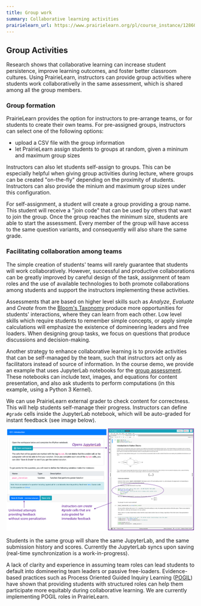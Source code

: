 ```yaml
---
title: Group work
summary: Collaborative learning activities
prairielearn_url: https://www.prairielearn.org/pl/course_instance/128605/assessment/2310480
---
```


## Group Activities

Research shows that collaborative learning can increase student persistence, improve learning outcomes, and foster better classroom cultures. Using PrairieLearn, instructors can provide group activities where students work collaborativelly in the same assessment, which is shared among all the group members.

### Group formation

PrairieLearn provides the option for instructors to pre-arrange teams, or for students to create their own teams. For pre-assigned groups, instructors can select one of the following options:

- upload a CSV file with the group information
- let PrairieLearn assign students to groups at random, given a mininum and maximum group sizes

Instructors can also let students self-assign to groups. This can be especially helpful when giving group activities during lecture, where groups can be created "on-the-fly" depending on the proximity of students. Instructors can also provide the minium and maximum group sizes under this configuration.

For self-assignment, a student will create a group providing a group name. This student will receive a "join code" that can be used by others that want to join the group. Once the group reaches the minimum size, students are able to start the assessment. Every member of the group will have access to the same question variants, and consequently will also share the same grade.

### Facilitating collaboration among teams

The simple creation of students' teams will rarely guarantee that students will work collaboratively. However, successful and productive collaborations can be greatly improved by careful design of the task, assignment of team roles and the use of available technologies to both promote collaborations among students and support the instructors implementing these activities.

Assessments that are based on higher level skills such as *Analyze*, *Evaluate* and *Create* from the [Bloom's Taxonomy](https://en.wikipedia.org/wiki/Bloom's_taxonomy) produce more opportunities for students' interactions, where they can learn from each other. Low level skills which require students to remember simple concepts, or apply simple calculations will emphasize the existence of domineering leaders and free loaders. When designing group tasks, we focus on questions that produce discussions and decision-making.

Another strategy to enhance collaborative learning is to provide activities that can be self-managed by the team, such that instructors act only as facilitators instead of source of information. In the course demo, we provide an example that uses JupyterLab notebooks for the [group assessment](https://www.prairielearn.org/pl/course_instance/128605/assessment/2310480). These notebooks can include text, images, and equations for content presentation, and also ask students to perform computations (in this example, using a Python 3 Kernel).

We can use PrairieLearn external grader to check content for correctness. This will help students self-manage their progress. Instructors can define `#grade` cells inside the JupyterLab notebook, which will be auto-graded for instant feedback (see image below).

![](group-page1.png)

Students in the same group will share the same JupyterLab, and the same submission history and scores. Currently the JupyterLab syncs upon saving (real-time synchronization is a work-in-progress).

A lack of clarity and experience in assuming team roles can lead students to default into domineering team leaders or passive free-loaders. Evidence-based practices such as Process Oriented Guided Inquiry Learning ([POGIL](https://pogil.org)) have shown that providing students with structured roles can help them participate more equitably during collaborative learning. We are currently implementing POGIL roles in PrairieLearn.
